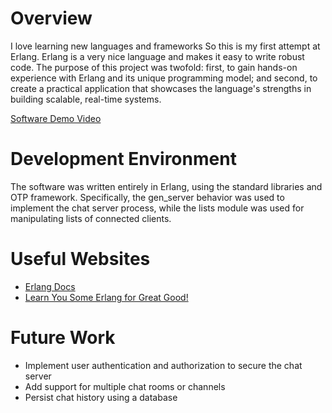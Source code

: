 # Overview

I love learning new languages and frameworks So this is my first attempt at Erlang. Erlang is a very nice language and makes it easy to write robust code. The purpose of this project was twofold: first, to gain hands-on experience with Erlang and its unique programming model; and second, to create a practical application that showcases the language's strengths in building scalable, real-time systems.

[Software Demo Video](https://youtu.be/yvtcqsHKXWM)

# Development Environment

The software was written entirely in Erlang, using the standard libraries and OTP framework. Specifically, the gen_server behavior was used to implement the chat server process, while the lists module was used for manipulating lists of connected clients.

# Useful Websites

* [Erlang Docs](https://www.erlang.org/doc/apps/stdlib/api-reference.html)
* [Learn You Some Erlang for Great Good!](https://learnyousomeerlang.com/content)

# Future Work

* Implement user authentication and authorization to secure the chat server
* Add support for multiple chat rooms or channels
* Persist chat history using a database
